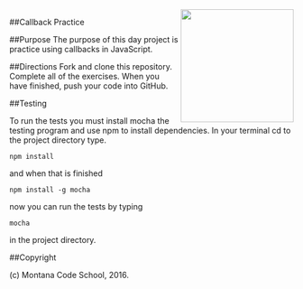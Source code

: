 <img src="http://montanacodeschool.com/wp-content/uploads/2015/06/MCS_LOGO_v1.png" width="200" align="right"/>

##Callback Practice

##Purpose
The purpose of this day project is practice using callbacks in JavaScript.

##Directions
Fork and clone this repository. Complete all of the exercises. When you have finished, push your code into GitHub.

##Testing

To run the tests you must install mocha the testing program and use npm to install dependencies. In your terminal cd to the project directory type.

```
npm install
```

and when that is finished

```
npm install -g mocha
```

now you can run the tests by typing

```
mocha
```

in the project directory.

##Copyright

(c) Montana Code School, 2016.
